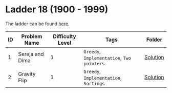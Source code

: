 # Ladder 18 (1900 - 1999)

The ladder can be found [here](https://a2oj.netlify.app/ladder18).

| ID  | Problem Name    | Difficulty Level | Tags                                       | Folder           |
| --- | --------------- | ---------------- | ------------------------------------------ | ---------------- |
| 1   | Sereja and Dima | 1                | `Greedy`, `Implementation`, `Two pointers` | [Solution](./1/) |
| 2   | Gravity Flip    | 1                | `Greedy`, `Implementation`, `Sortings`     | [Solution](./2/) |
